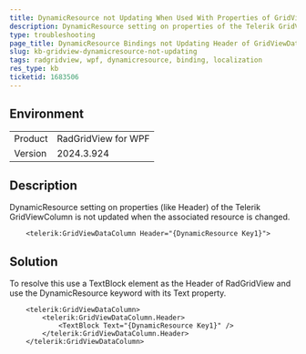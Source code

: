 ```yaml
---
title: DynamicResource not Updating When Used With Properties of GridViewColumn
description: DynamicResource setting on properties of the Telerik GridViewColumn not updated when the associated resource is changed.
type: troubleshooting
page_title: DynamicResource Bindings not Updating Header of GridViewDataColumn
slug: kb-gridview-dynamicresource-not-updating
tags: radgridview, wpf, dynamicresource, binding, localization
res_type: kb
ticketid: 1683506
---
```


## Environment

<table>
<tbody>
<tr>
<td>Product</td>
<td>RadGridView for WPF</td>
</tr>
<tr>
<td>Version</td>
<td>2024.3.924</td>
</tr>
</tbody>
</table>

## Description

DynamicResource setting on properties (like Header) of the Telerik GridViewColumn is not updated when the associated resource is changed.

```xaml
	<telerik:GridViewDataColumn Header="{DynamicResource Key1}">
```

## Solution

To resolve this use a TextBlock element as the Header of RadGridView and use the DynamicResource keyword with its Text property.

```xaml
	<telerik:GridViewDataColumn>
		<telerik:GridViewDataColumn.Header>
			<TextBlock Text="{DynamicResource Key1}" />
		</telerik:GridViewDataColumn.Header>
	</telerik:GridViewDataColumn>
```
